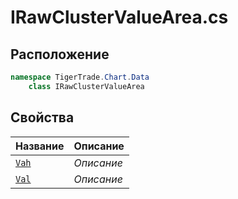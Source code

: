 
# IRawClusterValueArea.cs
## Расположение
```csharp
namespace TigerTrade.Chart.Data  
    class IRawClusterValueArea
```

## Свойства
| Название | Описание |
| --- | --- |
| [`Vah`](./Свойства/Vah.md) | *Описание* |
| [`Val`](./Свойства/Val.md) | *Описание* |
